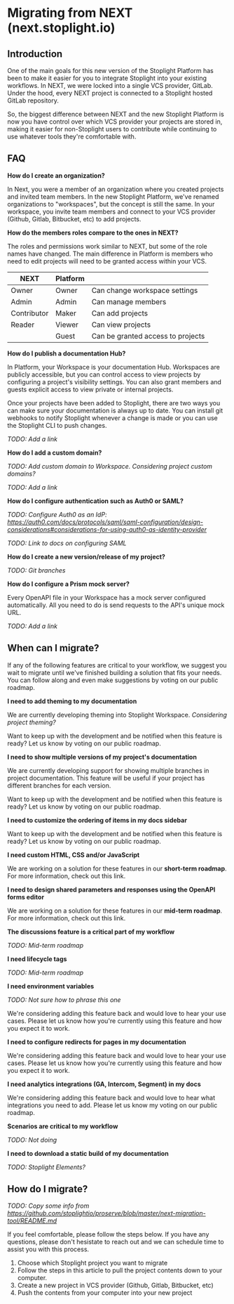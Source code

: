 # Migrating from NEXT (next.stoplight.io)

## Introduction

One of the main goals for this new version of the Stoplight Platform has been to make it easier for you to integrate Stoplight into your existing workflows. In NEXT, we were locked into a single VCS provider, GitLab. Under the hood, every NEXT project is connected to a Stoplight hosted GitLab repository.

So, the biggest difference between NEXT and the new Stoplight Platform is now you have control over which VCS provider your projects are stored in, making it easier for non-Stoplight users to contribute while continuing to use whatever tools they're comfortable with.

## FAQ

**How do I create an organization?**

In Next, you were a member of an organization where you created projects and invited team members. In the new Stoplight Platform, we've renamed organizations to "workspaces", but the concept is still the same. In your workspace, you invite team members and connect to your VCS provider (Github, Gitlab, Bitbucket, etc) to add projects.

**How do the members roles compare to the ones in NEXT?**

The roles and permissions work similar to NEXT, but some of the role names have changed. The main difference in Platform is members who need to edit projects will need to be granted access within your VCS.

| NEXT        | Platform |                                   |
| ----------- | -------- | --------------------------------- |
| Owner       | Owner    | Can change workspace settings     |
| Admin       | Admin    | Can manage members                |
| Contributor | Maker    | Can add projects                  |
| Reader      | Viewer   | Can view projects                 |
|             | Guest    | Can be granted access to projects |

**How do I publish a documentation Hub?**

In Platform, your Workspace is your documentation Hub. Workspaces are publicly accessible, but you can control access to view projects by configuring a project's visibility settings. You can also grant members and guests explicit access to view private or internal projects.

Once your projects have been added to Stoplight, there are two ways you can make sure your documentation is always up to date. You can install git webhooks to notify Stoplight whenever a change is made or you can use the Stoplight CLI to push changes.

_TODO: Add a link_

**How do I add a custom domain?**

_TODO: Add custom domain to Workspace. Considering project custom domains?_

_TODO: Add a link_

**How do I configure authentication such as Auth0 or SAML?**

_TODO: Configure Auth0 as an IdP: https://auth0.com/docs/protocols/saml/saml-configuration/design-considerations#considerations-for-using-auth0-as-identity-provider_

_TODO: Link to docs on configuring SAML_

**How do I create a new version/release of my project?**

_TODO: Git branches_

**How do I configure a Prism mock server?**

Every OpenAPI file in your Workspace has a mock server configured automatically. All you need to do is send requests to the API's unique mock URL.

_TODO: Add a link_

## When can I migrate?

If any of the following features are critical to your workflow, we suggest you wait to migrate until we've finished building a solution that fits your needs. You can follow along and even make suggestions by voting on our public roadmap.

**I need to add theming to my documentation**

We are currently developing theming into Stoplight Workspace. _Considering project theming?_

Want to keep up with the development and be notified when this feature is ready? Let us know by voting on our public roadmap.

**I need to show multiple versions of my project's documentation**

We are currently developing support for showing multiple branches in project documentation. This feature will be useful if your project has different branches for each version.

Want to keep up with the development and be notified when this feature is ready? Let us know by voting on our public roadmap.

**I need to customize the ordering of items in my docs sidebar**

Want to keep up with the development and be notified when this feature is ready? Let us know by voting on our public roadmap.

**I need custom HTML, CSS and/or JavaScript**

We are working on a solution for these features in our **short-term roadmap**. For more information, check out this link.

**I need to design shared parameters and responses using the OpenAPI forms editor**

We are working on a solution for these features in our **mid-term roadmap**. For more information, check out this link.

**The discussions feature is a critical part of my workflow**

_TODO: Mid-term roadmap_

**I need lifecycle tags**

_TODO: Mid-term roadmap_

**I need environment variables**

_TODO: Not sure how to phrase this one_

We're considering adding this feature back and would love to hear your use cases. Please let us know how you're currently using this feature and how you expect it to work.

**I need to configure redirects for pages in my documentation**

We're considering adding this feature back and would love to hear your use cases. Please let us know how you're currently using this feature and how you expect it to work.

**I need analytics integrations (GA, Intercom, Segment) in my docs**

We're considering adding this feature back and would love to hear what integrations you need to add. Please let us know my voting on our public roadmap.

**Scenarios are critical to my workflow**

_TODO: Not doing_

**I need to download a static build of my documentation**

_TODO: Stoplight Elements?_

## How do I migrate?

_TODO: Copy some info from https://github.com/stoplightio/proserve/blob/master/next-migration-tool/README.md_

If you feel comfortable, please follow the steps below. If you have any questions, please don't hesistate to reach out and we can schedule time to assist you with this process.

1. Choose which Stoplight project you want to migrate
2. Follow the steps in this article to pull the project contents down to your computer.
3. Create a new project in VCS provider (Github, Gitlab, Bitbucket, etc)
4. Push the contents from your computer into your new project

